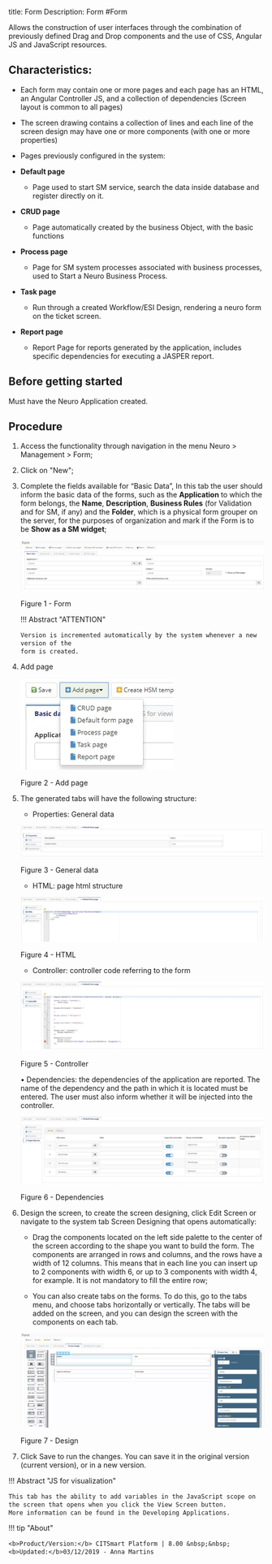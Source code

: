 title: Form
Description: Form
#Form


Allows the construction of user interfaces through the combination of previously
defined Drag and Drop components and the use of CSS, Angular JS and JavaScript
resources.

## Characteristics:

   * Each form may contain one or more pages and each page has an HTML, an
      Angular Controller JS, and a collection of dependencies (Screen layout is
      common to all pages)

   * The screen drawing contains a collection of lines and each line of the
      screen design may have one or more components (with one or more properties)

   * Pages previously configured in the system:

   -  **Default page**

         * Page used to start SM service, search the data inside database and register
          directly on it.

   -  **CRUD page**

        * Page automatically created by the business Object, with the basic functions

   -  **Process page**

       * Page for SM system processes associated with business processes, used to
         Start a Neuro Business Process.

   -  **Task page**

       * Run through a created Workflow/ESI Design, rendering a neuro form on the
         ticket screen.

   -  **Report page**

       * Report Page for reports generated by the application, includes specific
        dependencies for executing a JASPER report.

Before getting started
----------------------

Must have the Neuro Application created.

Procedure
---------

1.  Access the functionality through navigation in the menu Neuro \> Management \> Form;

2.  Click on "New";

3.  Complete the fields available for “Basic Data”, In this tab the user should
    inform the basic data of the forms, such as the **Application** to which the
    form belongs, the **Name**, **Description**, **Business Rules** (for
    Validation and for SM, if any) and the **Folder**, which is a physical form
    grouper on the server, for the purposes of organization and mark if the Form
    is to be **Show as a SM widget**;

    ![form](images/neuro-18.jpg)

    Figure 1 - Form

    !!! Abstract "ATTENTION"

        Version is incremented automatically by the system whenever a new version of the
        form is created.

4. Add page

    ![form](images/neuro-19.jpg)

    Figure 2 - Add page
    

5. The generated tabs will have the following structure:

    * Properties: General data

    ![form](images/neuro-20.jpg)

    Figure 3 - General data
    

    * HTML: page html structure

    ![form](images/neuro-21.jpg)

    Figure 4 - HTML
    

    * Controller: controller code referring to the form

    ![form](images/neuro-22.jpg)

    Figure 5 - Controller
    

    •	Dependencies: the dependencies of the application are reported. The name of the dependency and the path in which it is located         must be entered. The user must also inform whether it will be injected into the controller.

    ![form](images/neuro-23.jpg)

    Figure 6 - Dependencies


6.	Design the screen, to create the screen designing, click Edit Screen or navigate to the system tab Screen Designing that opens automatically:

    *	Drag the components located on the left side palette to the center of the screen according to the shape you want to build the          form. The components are arranged in rows and columns, and the rows have a width of 12 columns. This means that in each line you        can insert up to 2 components with width 6, or up to 3 components with width 4, for example. It is not mandatory to fill the            entire row;

    *	You can also create tabs on the forms. To do this, go to the tabs menu, and choose tabs horizontally or vertically. The tabs           will be added on the screen, and you can design the screen with the components on each tab.


    ![form](images/neuro-24.jpg)

    Figure 7 - Design

7.	Click Save to run the changes. You can save it in the original version (current version), or in a new version.


!!! Abstract "JS for visualization"

    This tab has the ability to add variables in the JavaScript scope on the screen that opens when you click the View Screen button.       More information can be found in the Developing Applications.


!!! tip "About"

    <b>Product/Version:</b> CITSmart Platform | 8.00 &nbsp;&nbsp;
    <b>Updated:</b>03/12/2019 - Anna Martins  
